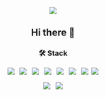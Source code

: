 <p align="center"><img src="https://capsule-render.vercel.app/api?type=slice&color=8cd7f7&height=200&section=header&text=SangGwon%20Lee&fontSize=70"</p>

<h2 align="center"> Hi there 👋 </h2>

<h3 align="center"> 🛠 Stack </h3>

<p align="center"> 
    <img src="https://img.shields.io/badge/C++-00599C?style=flat-square&logo=C%2B%2B&logoColor=white"> &nbsp
    <img src="https://img.shields.io/badge/Python-3766AB?style=flat-square&logo=Python&logoColor=white"> &nbsp
    <img src="https://img.shields.io/badge/Numpy-013243?style=flat-square&logo=Numpy&logoColor=white"> &nbsp
    <img src="https://img.shields.io/badge/SciPy-%230C55A5.svg?style=flat-square&logo=scipy&logoColor=%white"> &nbsp
    <img src="https://img.shields.io/badge/Pandas-150458?style=flat-square&logo=Pandas&logoColor=white"> &nbsp
    <img src="https://img.shields.io/badge/Scikit--learn-%23F7931E.svg?style=flat-square&logo=scikit-    learn&logoColor=white"> &nbsp
    <img src="https://img.shields.io/badge/Pytorch-EE4C2C?style=flat-square&logo=Pytorch&logoColor=white">&nbsp
    <img src="https://img.shields.io/badge/Flask-00000C?style=flat-square&logo=Flask&logoColor=white">
</p>
 
<p align="center"> 
    <img src="http://mazassumnida.wtf/api/v2/generate_badge?boj=stu0430"> &nbsp
    <img src="http://mazandi.herokuapp.com/api?handle=stu0430&theme=warm">
</p>
